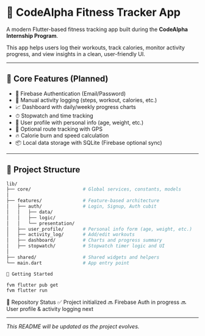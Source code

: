 # 🏃 CodeAlpha Fitness Tracker App

A modern Flutter-based fitness tracking app built during the **CodeAlpha Internship Program**.

This app helps users log their workouts, track calories, monitor activity progress, and view insights in a clean, user-friendly UI.

---

## 🔧 Core Features (Planned)

- 🔐 Firebase Authentication (Email/Password)
- 📝 Manual activity logging (steps, workout, calories, etc.)
- 📈 Dashboard with daily/weekly progress charts
- ⏱ Stopwatch and time tracking
- 🧍 User profile with personal info (age, weight, etc.)
- 📍 Optional route tracking with GPS
- 🔥 Calorie burn and speed calculation
- 📦 Local data storage with SQLite (Firebase optional sync)

---

## 📁 Project Structure

```bash
lib/
├── core/                   # Global services, constants, models
│
├── features/               # Feature-based architecture
│   ├── auth/               # Login, Signup, Auth cubit
│   │   ├── data/           
│   │   ├── logic/          
│   │   └── presentation/   
│   ├── user_profile/       # Personal info form (age, weight, etc.)
│   ├── activity_log/       # Add/edit workouts
│   ├── dashboard/          # Charts and progress summary
│   ├── stopwatch/          # Stopwatch timer logic and UI
│
├── shared/                 # Shared widgets and helpers
└── main.dart               # App entry point

🚀 Getting Started

fvm flutter pub get
fvm flutter run

```

📂 Repository Status
✅ Project initialized
🔜 Firebase Auth in progress
🔜 User profile & activity logging next

---
*This README will be updated as the project evolves.*
